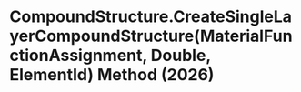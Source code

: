 # CompoundStructure.CreateSingleLayerCompoundStructure(MaterialFunctionAssignment, Double, ElementId) Method (2026)

﻿